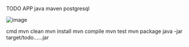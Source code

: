 TODO APP 
java maven postgresql

![image](https://github.com/user-attachments/assets/88aa8f36-6aa8-4b8c-86ae-39bebb5afc4f)


cmd 
mvn clean
mvn install
mvn compile
mvn test
mvn package 
java -jar target/todo......jar
